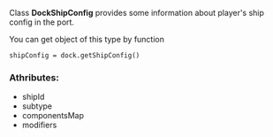 Class **DockShipConfig** provides some information about player's ship config in the port.

You can get object of this type by function

    shipConfig = dock.getShipConfig()

### Athributes:

- shipId
- subtype
- componentsMap
- modifiers
